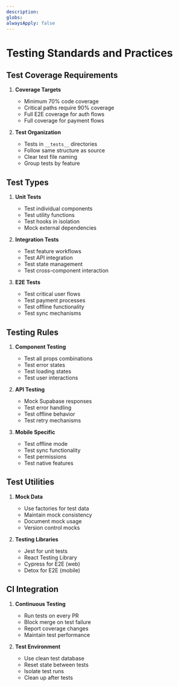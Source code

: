 ```yaml
---
description:
globs:
alwaysApply: false
---
```


# Testing Standards and Practices

## Test Coverage Requirements

1. **Coverage Targets**

   - Minimum 70% code coverage
   - Critical paths require 90% coverage
   - Full E2E coverage for auth flows
   - Full coverage for payment flows

2. **Test Organization**
   - Tests in `__tests__` directories
   - Follow same structure as source
   - Clear test file naming
   - Group tests by feature

## Test Types

1. **Unit Tests**

   - Test individual components
   - Test utility functions
   - Test hooks in isolation
   - Mock external dependencies

2. **Integration Tests**

   - Test feature workflows
   - Test API integration
   - Test state management
   - Test cross-component interaction

3. **E2E Tests**
   - Test critical user flows
   - Test payment processes
   - Test offline functionality
   - Test sync mechanisms

## Testing Rules

1. **Component Testing**

   - Test all props combinations
   - Test error states
   - Test loading states
   - Test user interactions

2. **API Testing**

   - Mock Supabase responses
   - Test error handling
   - Test offline behavior
   - Test retry mechanisms

3. **Mobile Specific**
   - Test offline mode
   - Test sync functionality
   - Test permissions
   - Test native features

## Test Utilities

1. **Mock Data**

   - Use factories for test data
   - Maintain mock consistency
   - Document mock usage
   - Version control mocks

2. **Testing Libraries**
   - Jest for unit tests
   - React Testing Library
   - Cypress for E2E (web)
   - Detox for E2E (mobile)

## CI Integration

1. **Continuous Testing**

   - Run tests on every PR
   - Block merge on test failure
   - Report coverage changes
   - Maintain test performance

2. **Test Environment**
   - Use clean test database
   - Reset state between tests
   - Isolate test runs
   - Clean up after tests
